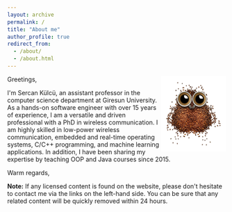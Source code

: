 ```yaml
---
layout: archive
permalink: /
title: "About me"
author_profile: true
redirect_from: 
  - /about/
  - /about.html
---
```


<img align="right" width="150" alt="owl coffee beans" src="/images/owl-coffee-beans.png">

Greetings,

I'm Sercan Külcü, an assistant professor in the computer science department at Giresun University. As a hands-on software engineer with over 15 years of experience, I am a versatile and driven professional with a PhD in wireless communication. I am highly skilled in low-power wireless communication, embedded and real-time operating systems, C/C++ programming, and machine learning applications. In addition, I have been sharing my expertise by teaching OOP and Java courses since 2015.

Warm regards,

**Note:** If any licensed content is found on the website, please don't hesitate to contact me via the links on the left-hand side. You can be sure that any related content will be quickly removed within 24 hours.

<!--
<script data-name="BMC-Widget" data-cfasync="false" src="https://cdnjs.buymeacoffee.com/1.0.0/widget.prod.min.js" data-id="sercankulc" data-description="Support me on Buy me a coffee!" data-message="Thank you for visiting!" data-color="#5F7FFF" data-position="Right" data-x_margin="18" data-y_margin="18"></script>
-->
